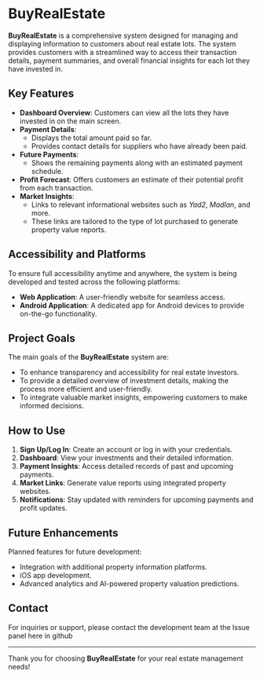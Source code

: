 # BuyRealEstate

**BuyRealEstate** is a comprehensive system designed for managing and displaying information to customers about real estate lots. The system provides customers with a streamlined way to access their transaction details, payment summaries, and overall financial insights for each lot they have invested in.

## Key Features

- **Dashboard Overview**: Customers can view all the lots they have invested in on the main screen.
- **Payment Details**:
  - Displays the total amount paid so far.
  - Provides contact details for suppliers who have already been paid.
- **Future Payments**:
  - Shows the remaining payments along with an estimated payment schedule.
- **Profit Forecast**: Offers customers an estimate of their potential profit from each transaction.
- **Market Insights**:
  - Links to relevant informational websites such as *Yad2*, *Madlan*, and more.
  - These links are tailored to the type of lot purchased to generate property value reports.

## Accessibility and Platforms

To ensure full accessibility anytime and anywhere, the system is being developed and tested across the following platforms:
- **Web Application**: A user-friendly website for seamless access.
- **Android Application**: A dedicated app for Android devices to provide on-the-go functionality.

## Project Goals

The main goals of the **BuyRealEstate** system are:
- To enhance transparency and accessibility for real estate investors.
- To provide a detailed overview of investment details, making the process more efficient and user-friendly.
- To integrate valuable market insights, empowering customers to make informed decisions.

## How to Use

1. **Sign Up/Log In**: Create an account or log in with your credentials.
2. **Dashboard**: View your investments and their detailed information.
3. **Payment Insights**: Access detailed records of past and upcoming payments.
4. **Market Links**: Generate value reports using integrated property websites.
5. **Notifications**: Stay updated with reminders for upcoming payments and profit updates.

## Future Enhancements

Planned features for future development:
- Integration with additional property information platforms.
- iOS app development.
- Advanced analytics and AI-powered property valuation predictions.

## Contact

For inquiries or support, please contact the development team at the Issue panel here in github

---

Thank you for choosing **BuyRealEstate** for your real estate management needs!
